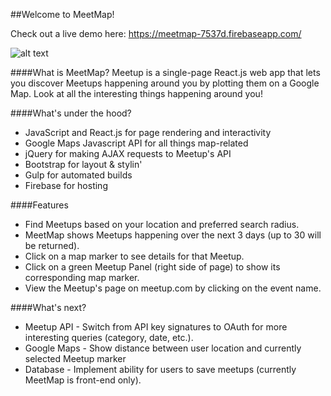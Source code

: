 ##Welcome to MeetMap!

Check out a live demo here: https://meetmap-7537d.firebaseapp.com/

![alt text](https://github.com/eaylward8/uo-mid-level-project-meetmap/blob/master/meetmap-screenshot.png "MeetMap Screenshot")

####What is MeetMap?
Meetup is a single-page React.js web app that lets you discover Meetups happening around you by plotting them on a Google Map. Look at all the interesting things happening around you!

####What's under the hood?
* JavaScript and React.js for page rendering and interactivity
* Google Maps Javascript API for all things map-related
* jQuery for making AJAX requests to Meetup's API
* Bootstrap for layout & stylin'
* Gulp for automated builds
* Firebase for hosting

####Features
* Find Meetups based on your location and preferred search radius.
* MeetMap shows Meetups happening over the next 3 days (up to 30 will be returned).
* Click on a map marker to see details for that Meetup.
* Click on a green Meetup Panel (right side of page) to show its corresponding map marker.
* View the Meetup's page on meetup.com by clicking on the event name.

####What's next?
* Meetup API - Switch from API key signatures to OAuth for more interesting queries (category, date, etc.).
* Google Maps - Show distance between user location and currently selected Meetup marker
* Database - Implement ability for users to save meetups (currently MeetMap is front-end only).
